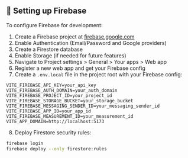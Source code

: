 ## 🔧 Setting up Firebase

To configure Firebase for development:

1. Create a Firebase project at [firebase.google.com](https://firebase.google.com/)
2. Enable Authentication (Email/Password and Google providers)
3. Create a Firestore database
4. Enable Storage (if needed for future features)
5. Navigate to Project settings > General > Your apps > Web app
6. Register a new web app and get your Firebase config
7. Create a `.env.local` file in the project root with your Firebase config:

```
VITE_FIREBASE_API_KEY=your_api_key
VITE_FIREBASE_AUTH_DOMAIN=your_auth_domain
VITE_FIREBASE_PROJECT_ID=your_project_id
VITE_FIREBASE_STORAGE_BUCKET=your_storage_bucket
VITE_FIREBASE_MESSAGING_SENDER_ID=your_messaging_sender_id
VITE_FIREBASE_APP_ID=your_app_id
VITE_FIREBASE_MEASUREMENT_ID=your_measurement_id
VITE_APP_DOMAIN=http://localhost:5173
```

8. Deploy Firestore security rules:

```bash
firebase login
firebase deploy --only firestore:rules
```

